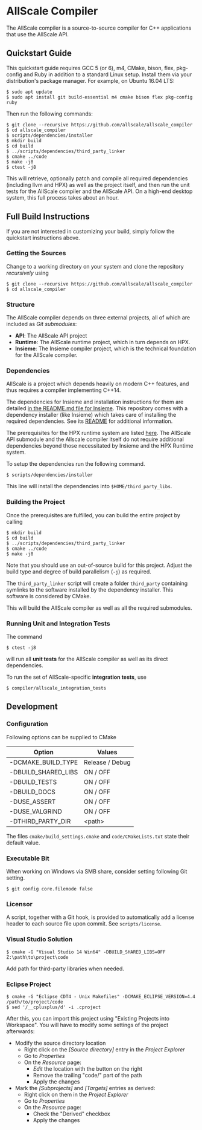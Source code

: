 # AllScale Compiler

The AllScale compiler is a source-to-source compiler for C++ applications that use the AllScale API.

## Quickstart Guide

This quickstart guide requires GCC 5 (or 6), m4, CMake, bison, flex, pkg-config and Ruby in addition to a standard Linux setup.
Install them via your distribution's package manager.
For example, on Ubuntu 16.04 LTS:

    $ sudo apt update
    $ sudo apt install git build-essential m4 cmake bison flex pkg-config ruby

Then run the following commands:

    $ git clone --recursive https://github.com/allscale/allscale_compiler
    $ cd allscale_compiler
    $ scripts/dependencies/installer
    $ mkdir build
    $ cd build
    $ ../scripts/dependencies/third_party_linker
    $ cmake ../code
    $ make -j8
    $ ctest -j8

This will retrieve, optionally patch and compile all required dependencies (including llvm and HPX) as well as the project itself, and then run the unit tests for the AllScale compiler and the AllScale API.
On a high-end desktop system, this full process takes about an hour.

## Full Build Instructions

If you are not interested in customizing your build, simply follow the quickstart instructions above.

### Getting the Sources

Change to a working directory on your system and clone the repository *recursively* using

    $ git clone --recursive https://github.com/allscale/allscale_compiler
    $ cd allscale_compiler

### Structure

The AllScale compiler depends on three external projects, all of which are included as *Git submodules*:

 - **API**: The AllScale API project
 - **Runtime**: The AllScale runtime project, which in turn depends on HPX.
 - **Insieme**: The Insieme compiler project, which is the technical foundation for the AllScale compiler.

### Dependencies

AllScale is a project which depends heavily on modern C++ features, and thus requires a compiler implementing C++14.

The dependencies for Insieme and installation instructions for them are detailed [in the README.md file for Insieme](https://github.com/insieme/insieme#dependencies).
This repository comes with a dependency installer (like Insieme) which takes care of installing the required dependencies.
See its [README](scripts/dependencies/README.md) for additional information.

The prerequisites for the HPX runtime system are listed [here](https://github.com/STEllAR-GROUP/hpx#build-instructions).
The AllScale API submodule and the Allscale compiler itself do not require additional dependencies beyond those necessitated by Insieme and the HPX Runtime system.

To setup the dependencies run the following command.

    $ scripts/dependencies/installer

This line will install the dependencies into `$HOME/third_party_libs`.

### Building the Project

Once the prerequisites are fulfilled, you can build the entire project by calling

    $ mkdir build
    $ cd build
    $ ../scripts/dependencies/third_party_linker
    $ cmake ../code
    $ make -j8

Note that you should use an out-of-source build for this project.
Adjust the build type and degree of build parallelism (`-j`) as required.

The `third_party_linker` script will create a folder `third_party` containing symlinks to the software installed by the dependency installer.
This software is considered by CMake.

This will build the AllScale compiler as well as all the required submodules.

### Running Unit and Integration Tests

The command

    $ ctest -j8

will run all **unit tests** for the AllScale compiler as well as its direct dependencies.

To run the set of AllScale-specific **integration tests**, use

    $ compiler/allscale_integration_tests

## Development

### Configuration

Following options can be supplied to CMake

| Option              | Values          |
| ------------------- | --------------- |
| -DCMAKE_BUILD_TYPE  | Release / Debug |
| -DBUILD_SHARED_LIBS | ON / OFF        |
| -DBUILD_TESTS       | ON / OFF        |
| -DBUILD_DOCS        | ON / OFF        |
| -DUSE_ASSERT        | ON / OFF        |
| -DUSE_VALGRIND      | ON / OFF        |
| -DTHIRD_PARTY_DIR   | \<path\>        |

The files `cmake/build_settings.cmake` and `code/CMakeLists.txt` state their default value.

### Executable Bit

When working on Windows via SMB share, consider setting following Git setting.

    $ git config core.filemode false

### Licensor

A script, together with a Git hook, is provided to automatically add a license header to each source file upon commit.
See `scripts/license`.

### Visual Studio Solution

    $ cmake -G "Visual Studio 14 Win64" -DBUILD_SHARED_LIBS=OFF Z:\path\to\project\code

Add path for third-party libraries when needed.

### Eclipse Project

    $ cmake -G "Eclipse CDT4 - Unix Makefiles" -DCMAKE_ECLIPSE_VERSION=4.4 /path/to/project/code
    $ sed '/__cplusplus/d' -i .cproject

After this, you can import this project using "Existing Projects into Workspace".
You will have to modify some settings of the project afterwards:
* Modify the source directory location
  * Right click on the *[Source directory]* entry in the *Project Explorer*
  * Go to *Properties*
  * On the *Resource* page:
    * *Edit* the location with the button on the right
    * Remove the trailing "code/" part of the path
    * Apply the changes
* Mark the *[Subprojects]* and *[Targets]* entries as derived:
  * Right click on them in the *Project Explorer*
  * Go to *Properties*
  * On the *Resource* page:
    * Check the "Derived" checkbox
    * Apply the changes
